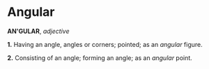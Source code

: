 # Angular

**AN'GULAR**, _adjective_

**1.** Having an angle, angles or corners; pointed; as an _angular_ figure.

**2.** Consisting of an angle; forming an angle; as an _angular_ point.